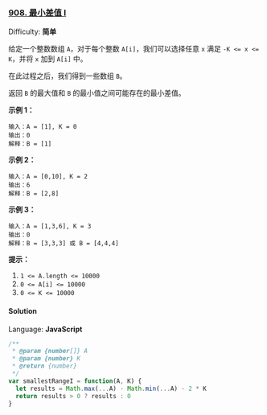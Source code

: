 ### [908\. 最小差值 I](https://leetcode-cn.com/problems/smallest-range-i/)

Difficulty: **简单**


给定一个整数数组 `A`，对于每个整数 `A[i]`，我们可以选择任意 `x` 满足 `-K <= x <= K`，并将 `x` 加到 `A[i]` 中。

在此过程之后，我们得到一些数组 `B`。

返回 `B` 的最大值和 `B` 的最小值之间可能存在的最小差值。

**示例 1：**

```
输入：A = [1], K = 0
输出：0
解释：B = [1]
```

**示例 2：**

```
输入：A = [0,10], K = 2
输出：6
解释：B = [2,8]
```

**示例 3：**

```
输入：A = [1,3,6], K = 3
输出：0
解释：B = [3,3,3] 或 B = [4,4,4]
```

**提示：**

1.  `1 <= A.length <= 10000`
2.  `0 <= A[i] <= 10000`
3.  `0 <= K <= 10000`


#### Solution

Language: **JavaScript**

```javascript
​/**
 * @param {number[]} A
 * @param {number} K
 * @return {number}
 */
var smallestRangeI = function(A, K) {
  let results = Math.max(...A) - Math.min(...A) - 2 * K
  return results > 0 ? results : 0
}
```